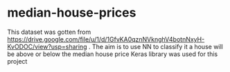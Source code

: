 # median-house-prices
This dataset was gotten from https://drive.google.com/file/u/1/d/1GfvKA0qznNVknghV4botnNxyH-KvODOC/view?usp=sharing . The aim is to use NN to classify it a house will be above or below the median house price
Keras library was used for this project
